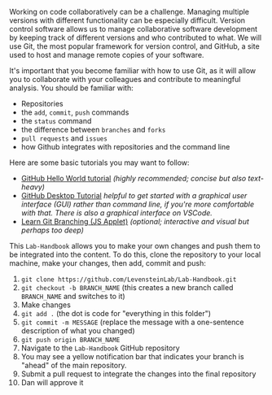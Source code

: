 Working on code collaboratively can be a challenge. Managing multiple versions with different functionality can be especially difficult. Version control software allows us to manage collaborative software development by keeping track of different versions and who contributed to what. We will use Git, the most popular framework for version control, and GitHub, a site used to host and manage remote copies of your software. 

It's important that you become familiar with how to use Git, as it will allow you to collaborate with your colleagues and contribute to meaningful analysis. You should be familiar with:

- Repositories
- the `add`, `commit`, `push` commands 
- the `status` command 
- the difference between `branches` and `forks`
- `pull requests` and `issues`
- how Github integrates with repositories and the command line

Here are some basic tutorials you may want to follow:
- [GitHub Hello World tutorial](https://docs.github.com/en/get-started/start-your-journey/hello-world) *(highly recommended; concise but also text-heavy)*
- [GitHub Desktop Tutorial](https://docs.github.com/en/desktop) *helpful to get started with a graphical user interface (GUI) rather than command line, if you're more comfortable with that. There is also a graphical interface on VSCode.*
- [Learn Git Branching (JS Applet)](https://learngitbranching.js.org/) *(optional; interactive and visual but perhaps too deep)*

This `Lab-Handbook` allows you to make your own changes and push them to be integrated into the content. To do this, clone the repository to your local machine, make your changes, then add, commit and push:
1. `git clone https://github.com/LevensteinLab/Lab-Handbook.git` 
2. `git checkout -b BRANCH_NAME` (this creates a new branch called `BRANCH_NAME` and switches to it)
3. Make changes
4. `git add .` (the dot is code for "everything in this folder")
5. `git commit -m MESSAGE` (replace the message with a one-sentence description of what you changed)
6. `git push origin BRANCH_NAME`
7. Navigate to the `Lab-Handbook` GitHub repository
8. You may see a yellow notification bar that indicates your branch is "ahead" of the main repository.
9. Submit a pull request to integrate the changes into the final repository
10. Dan will approve it
